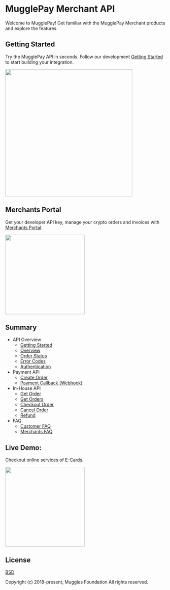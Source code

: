 # MugglePay Merchant API

Welcome to MugglePay! Get familiar with the MugglePay Merchant products and explore the features.


## Getting Started

Try the MugglePay API in seconds. Follow our development [Getting Started](http://github.com/MugglePay/MugglePay/API) to start building your integration.

<img src="https://dcdn.mugglepay.com/dt/pay/docs/mp-create.png" width="400px"/>


## Merchants Portal

Get your developer API key, manage your crypto orders and invoices with [Merchants Portal](https://merchants.mugglepay.com/). 

<img src="https://dcdn.mugglepay.com/dt/pay/docs/mp-login.png" width="250px"/>

## Summary
  - API Overview
    - [Getting Started](/API/faq/GetStarted.md)
    - [Overview](/API/faq/Overview.md)
    - [Order Status](/API/basic/OrderStatus.md)
    - [Error Codes](/API/basic/ErrorCodes.md)
    - [Authentication](/API/basic/Authentication.md)
  - Payment API
    - [Create Order](/API/orders/CreateOrder.md)
    - [Payment Callback (Webhook)](/API/orders/PaymentCallback.md)
  - In-House API
    - [Get Order](/API/orders/GetOrder.md)
    - [Get Orders](/API/orders/GetOrders.md)
    - [Checkout Order](/API/orders/CheckoutOrder.md)
    - [Cancel Order](/API/orders/CancelOrder.md)
    - [Refund](/API/orders/Refund.md)
  - FAQ
    - [Customer FAQ](/API/faq/CustomerFAQ.md)
    - [Merchants FAQ](/API/faq/MerchantFAQ.md)

## Live Demo: 

Checkout online services of [E-Cards](http://ecards.mugglepay.com).

<img src="https://dcdn.mugglepay.com/dt/pay/docs/mp-payment.png" width="250px"/>


## License
[BSD](https://www.wikiwand.com/en/BSD_licenses)

Copyright (c) 2018-present, Muggles Foundation All rights reserved.